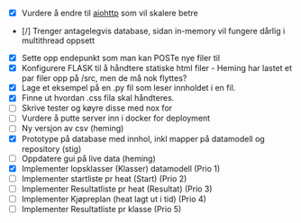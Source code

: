- [x] Vurdere å endre til [aiohttp](https://docs.aiohttp.org/) som vil skalere betre
- [/] Trenger antagelegvis database, sidan in-memory vil fungere dårlig i multithread oppsett
- [x] Sette opp endepunkt som man kan POSTe nye filer til
- [x] Konfigurere FLASK til å håndtere statiske html filer - Heming har lastet et par filer opp på /src, men de må nok flyttes?
- [x] Lage et eksempel på en .py fil som leser innholdet i en fil.
- [x] Finne ut hvordan .css fila skal håndteres.
- [ ] Skrive tester og køyre disse med nox for
- [ ] Vurdere å putte server inn i docker for deployment
- [ ] Ny versjon av csv (heming)
- [x] Prototype på database med innhol, inkl mapper på datamodell og repository (stig)
- [ ] Oppdatere gui på live data (heming)
- [x] Implementer lopsklasser (Klasser) datamodell (Prio 1)
- [ ] Implementer startliste pr heat (Start) (Prio 2)
- [ ] Implementer Resultatliste pr heat (Resultat) (Prio 3)
- [ ] Implementer Kjøpreplan (heat lagt ut i tid) (Prio 4)
- [ ] Implementer Resultatliste pr klasse (Prio 5)
